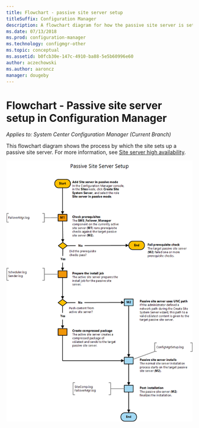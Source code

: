```yaml
---
title: Flowchart - passive site server setup
titleSuffix: Configuration Manager
description: A flowchart diagram for how the passive site server is setup in Configuration Manager.
ms.date: 07/13/2018
ms.prod: configuration-manager
ms.technology: configmgr-other
ms.topic: conceptual
ms.assetid: b0fcb30e-147c-4910-ba88-5e5b60996e60
author: aczechowski
ms.author: aaroncz
manager: dougeby
---
```


# Flowchart - Passive site server setup in Configuration Manager

*Applies to: System Center Configuration Manager (Current Branch)*

This flowchart diagram shows the process by which the site sets up a passive site server. For more information, see [Site server high availability](/sccm/core/servers/deploy/configure/site-server-high-availability).

![Flowchart diagram to set up a passive site server](media/passive-site-server-setup.png)